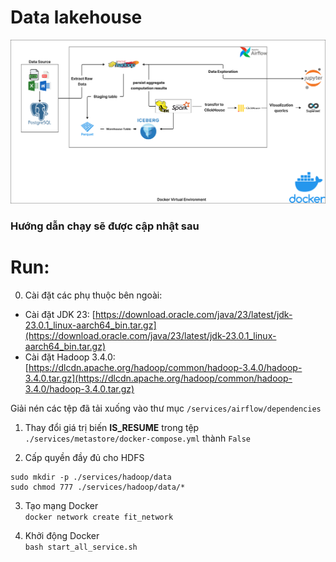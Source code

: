 # Data lakehouse
![stack architecture](architecture.png)

### Hướng dẫn chạy sẽ được cập nhật sau

# Run:
0. Cài đặt các phụ thuộc bên ngoài:
- Cài đặt JDK 23: [https://download.oracle.com/java/23/latest/jdk-23.0.1_linux-aarch64_bin.tar.gz](https://download.oracle.com/java/23/latest/jdk-23.0.1_linux-aarch64_bin.tar.gz)  
- Cài đặt Hadoop 3.4.0: [https://dlcdn.apache.org/hadoop/common/hadoop-3.4.0/hadoop-3.4.0.tar.gz](https://dlcdn.apache.org/hadoop/common/hadoop-3.4.0/hadoop-3.4.0.tar.gz)  

Giải nén các tệp đã tải xuống vào thư mục `/services/airflow/dependencies`  

1. Thay đổi giá trị biến **IS_RESUME** trong tệp `./services/metastore/docker-compose.yml` thành `False`

2. Cấp quyền đầy đủ cho HDFS  
```  
sudo mkdir -p ./services/hadoop/data  
sudo chmod 777 ./services/hadoop/data/*  
```  

3. Tạo mạng Docker  
`docker network create fit_network`  

4. Khởi động Docker  
`bash start_all_service.sh`  